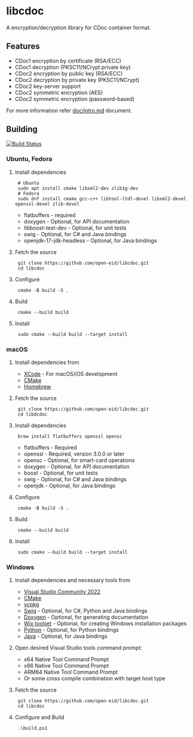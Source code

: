 # libcdoc

A encryption/decryption library for CDoc container format.

## Features

- CDoc1 encryption by certificate (RSA/ECC)
- CDoc1 decryption (PKSC11/NCrypt private key)
- CDoc2 encryption by public key (RSA/ECC)
- CDoc2 decryption by private key (PKSC11/NCrypt)
- CDoc2 key-server support
- CDoc2 symmetric encryption (AES)
- CDoc2 symmetric encryption (password-based)

For more information refer [doc/intro.md](doc/intro.md) document.

## Building
[![Build Status](https://github.com/open-eid/libcdoc/workflows/CI/badge.svg?branch=master)](https://github.com/open-eid/libcdoc/actions)

### Ubuntu, Fedora

1. Install dependencies

        # Ubuntu
        sudo apt install cmake libxml2-dev zlib1g-dev
        # Fedora
        sudo dnf install cmake gcc-c++ libtool-ltdl-devel libxml2-devel openssl-devel zlib-devel

	* flatbuffers - required
	* doxygen - Optional, for API documentation
	* libboost-test-dev - Optional, for unit tests
	* swig - Optional, for C# and Java bindings
	* openjdk-17-jdk-headless - Optional, for Java bindings

2. Fetch the source

        git clone https://github.com/open-eid/libcdoc.git
        cd libcdoc

3. Configure

        cmake -B build -S .

4. Build

        cmake --build build

5. Install

        sudo cmake --build build --target install

### macOS

1. Install dependencies from
	* [XCode](https://developer.apple.com/xcode/) - For macOS/iOS development
	* [CMake](https://cmake.org)
	* [Homebrew](https://brew.sh)

2. Fetch the source

        git clone https://github.com/open-eid/libcdoc.git
        cd libdcdoc

3. Install dependencies

        brew install flatbuffers openssl opensc

 	* flatbuffers - Required
	* openssl - Required, version 3.0.0 or later
	* opensc - Optional, for smart-card operations
	* doxygen - Optional, for API documentation
	* boost - Optional, for unit tests
	* swig - Optional, for C# and Java bindings
	* openjdk - Optional, for Java bindings

4. Configure

        cmake -B build -S .

5. Build

        cmake --build build

6. Install

        sudo cmake --build build --target install

### Windows

1. Install dependencies and necessary tools from
	* [Visual Studio Community 2022](https://www.visualstudio.com/downloads/)
	* [CMake](http://www.cmake.org)
	* [vcpkg](https://vcpkg.io/)
	* [Swig](http://swig.org/download.html) - Optional, for C#, Python and Java bindings
	* [Doxygen](https://www.doxygen.nl/download.html) - Optional, for generating documentation
	* [Wix toolset](http://wixtoolset.org/releases/) - Optional, for creating Windows installation packages
	* [Python](https://www.python.org/downloads/) - Optional, for Python bindings
	* [Java](https://www.oracle.com/java/technologies/downloads/) - Optional, for Java bindings

2. Open desired Visual Studio tools command prompt:
	* x64 Native Tool Command Prompt
	* x86 Native Tool Command Prompt
	* ARM64 Native Tool Command Prompt
	* Or some cross compile combination with target host type

3. Fetch the source

        git clone https://github.com/open-eid/libcdoc.git
        cd libcdoc

4. Configure and Build

        .\build.ps1
